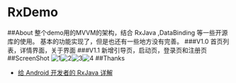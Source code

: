 # RxDemo
##About
整个demo用的MVVM的架构，结合 RxJava ,DataBinding 等一些开源库的使用。 基本的功能实现了，但是也还有一些地方没有完善。
###V1.0
首页列表，详情界面，关于界面
###V1.1
新增引导页，启动页，登录页和注册页
##ScreenShot
![1](https://github.com/lv910929/RxDemo/blob/master/art/sp1.png)![2](https://github.com/lv910929/RxDemo/blob/master/art/sp2.png)![3](https://github.com/lv910929/RxDemo/blob/master/art/sp3.png)![4](https://github.com/lv910929/RxDemo/blob/master/art/sp4.png) 
##Thanks
* [给 Android 开发者的 RxJava 详解](https://gank.io/post/560e15be2dca930e00da1083)
